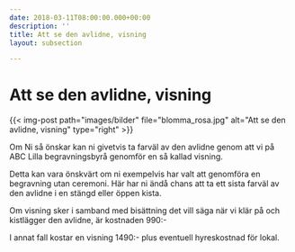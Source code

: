 ```yaml
---
date: 2018-03-11T08:00:00.000+00:00
description: ''
title: Att se den avlidne, visning
layout: subsection

---
```

# Att se den avlidne, visning

{{< img-post path="images/bilder" file="blomma_rosa.jpg" alt="Att se den avlidne, visning" type="right" >}}

Om Ni så önskar kan ni givetvis ta farväl av den avlidne genom att vi på ABC Lilla begravningsbyrå genomför en så kallad visning.

Detta kan vara önskvärt om ni exempelvis har valt att genomföra en begravning utan ceremoni. Här har ni ändå chans att ta ett sista farväl av den avlidne i en stängd eller öppen kista.

Om visning sker i samband med bisättning det vill säga när vi klär på och kistlägger den avlidne, är kostnaden 990:-

I annat fall kostar en visning 1490:- plus eventuell hyreskostnad för lokal.